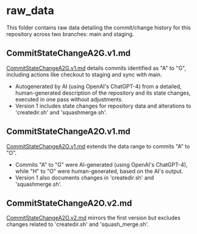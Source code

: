 # raw_data

This folder contains raw data detailing the commit/change history for this repository across two branches: main and staging.

## CommitStateChangeA2G.v1.md
[CommitStateChangeA2G.v1.md](CommitStateChangeA2G.v1.md) details commits identified as "A" to "G", including actions like checkout to staging and sync with main.
- Autogenerated by AI (using OpenAI's ChatGPT-4) from a detailed, human-generated description of the repository and its state changes, executed in one pass without adjustments.
- Version 1 includes state changes for repository data and alterations to 'createdir.sh' and 'squashmerge.sh'.

## CommitStateChangeA2O.v1.md
[CommitStateChangeA2O.v1.md](CommitStateChangeA2O.v1.md) extends the data range to commits "A" to "O".
- Commits "A" to "G" were AI-generated (using OpenAI's ChatGPT-4), while "H" to "O" were human-generated, based on the AI's output.
- Version 1 also documents changes in 'createdir.sh' and 'squashmerge.sh'.

## CommitStateChangeA2O.v2.md
[CommitStateChangeA2O.v2.md](CommitStateChangeA2O.v2.md) mirrors the first version but excludes changes related to 'createdir.sh' and 'squash_merge.sh'.
